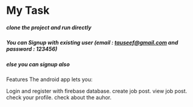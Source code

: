 # My Task
##### clone the project and run directly
##### You can Signup with existing user (email : tauseef@gmail.com and password : 123456)
##### else you can signup also

Features
The android app lets you:

Login and register with firebase database.
create job post.
view job post.
check your profile.
check about the auhor.
